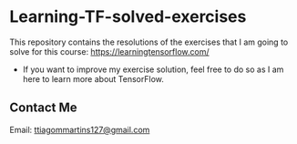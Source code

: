 # Learning-TF-solved-exercises
 This repository contains the resolutions of the exercises that I am going to solve for this course: https://learningtensorflow.com/


* If you want to improve my exercise solution, feel free to do so as I am here to learn more about TensorFlow.

## Contact Me

Email: ttiagommartins127@gmail.com
